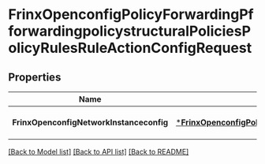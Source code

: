 # FrinxOpenconfigPolicyForwardingPfforwardingpolicystructuralPoliciesPolicyRulesRuleActionConfigRequest

## Properties
Name | Type | Description | Notes
------------ | ------------- | ------------- | -------------
**FrinxOpenconfigNetworkInstanceconfig** | [***FrinxOpenconfigPolicyForwardingPfforwardingpolicystructuralPoliciesPolicyRulesRuleActionConfig**](frinx.openconfig.policy.forwarding.pfforwardingpolicystructural.policies.policy.rules.rule.action.Config.md) |  | [optional] [default to null]

[[Back to Model list]](../README.md#documentation-for-models) [[Back to API list]](../README.md#documentation-for-api-endpoints) [[Back to README]](../README.md)



